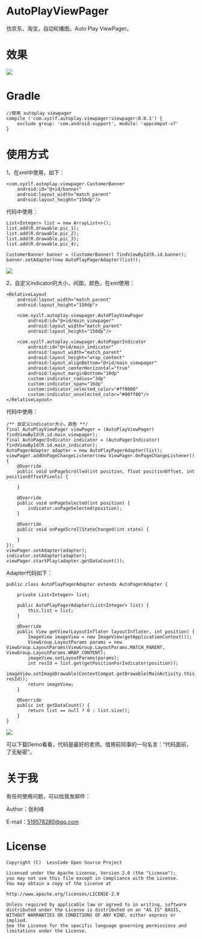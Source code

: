 # AutoPlayViewPager
仿京东、淘宝，自动轮播图。Auto Play ViewPager。

# 效果
<img src="autoplay_view.gif" />

# Gradle
	//使用 autoplay viewpager
	compile ('com.xyzlf.autoplay.viewpager:viewpager:0.0.1') {
	    exclude group: 'com.android.support', module: 'appcompat-v7'
	}

# 使用方式

1、在xml中使用，如下：

    <com.xyzlf.autoplay.viewpager.CustomerBanner
	    android:id="@+id/banner"
	    android:layout_width="match_parent"
	    android:layout_height="150dp"/>


   代码中使用：

	List<Integer> list = new ArrayList<>();
    list.add(R.drawable.pic_1);
    list.add(R.drawable.pic_2);
    list.add(R.drawable.pic_3);
    list.add(R.drawable.pic_4);
        
    CustomerBanner banner = (CustomerBanner) findViewById(R.id.banner);
    banner.setAdapter(new AutoPlayPagerAdapter(list));

<img src="autoplay_view.gif" />

2、自定义indicator的大小，间距，颜色，在xml使用：

	<RelativeLayout
		android:layout_width="match_parent"
		android:layout_height="150dp">
		
		<com.xyzlf.autoplay.viewpager.AutoPlayViewPager
		    android:id="@+id/main_viewpager"
		    android:layout_width="match_parent"
		    android:layout_height="150dp"/>
		
		<com.xyzlf.autoplay.viewpager.AutoPagerIndicator
		    android:id="@+id/main_indicator"
		    android:layout_width="match_parent"
		    android:layout_height="wrap_content"
		    android:layout_alignBottom="@+id/main_viewpager"
		    android:layout_centerHorizontal="true"
		    android:layout_marginBottom="10dp"
		    custom:indicator_radius="3dp"
		    custom:indicator_span="16dp"
		    custom:indicator_selected_color="#ff0000"
		    custom:indicator_unselected_color="#00ff00"/>	
	</RelativeLayout>

   代码中使用：

	/** 自定义indicator大小，颜色 **/
    final AutoPlayViewPager viewPager = (AutoPlayViewPager) findViewById(R.id.main_viewpager);
    final AutoPagerIndicator indicator = (AutoPagerIndicator) findViewById(R.id.main_indicator);
    AutoPagerAdapter adapter = new AutoPlayPagerAdapter(list);
    viewPager.addOnPageChangeListener(new ViewPager.OnPageChangeListener() {
        @Override
        public void onPageScrolled(int position, float positionOffset, int positionOffsetPixels) {

        }

        @Override
        public void onPageSelected(int position) {
            indicator.onPageSelected(position);
        }

        @Override
        public void onPageScrollStateChanged(int state) {

        }
    });
    viewPager.setAdapter(adapter);
    indicator.setAdapter(adapter);
    viewPager.startPlay(adapter.getDataCount());


Adapter代码如下：

	public class AutoPlayPagerAdapter extends AutoPagerAdapter {

	    private List<Integer> list;
	
	    public AutoPlayPagerAdapter(List<Integer> list) {
	        this.list = list;
	    }
	
	    @Override
	    public View getView(LayoutInflater layoutInflater, int position) {
	        ImageView imageView = new ImageView(getApplicationContext());
	        ViewGroup.LayoutParams params = new ViewGroup.LayoutParams(ViewGroup.LayoutParams.MATCH_PARENT, ViewGroup.LayoutParams.WRAP_CONTENT);
	        imageView.setLayoutParams(params);
	        int resId = list.get(getPositionForIndicator(position));
	        imageView.setImageDrawable(ContextCompat.getDrawable(MainActivity.this, resId));
	        return imageView;
	    }
	
	    @Override
	    public int getDataCount() {
	        return list == null ? 0 : list.size();
	    }
	}

<img src="autoplay_view2.gif" />

可以下载Demo看看，代码是最好的老师。借用前同事的一句名言：“代码面前，了无秘密”。

# 关于我
有任何使用问题，可以给我发邮件：

Author：张利峰

E-mail：519578280@qq.com

# License

    Copyright (C)  LessCode Open Source Project
    
    Licensed under the Apache License, Version 2.0 (the "License");
    you may not use this file except in compliance with the License.
    You may obtain a copy of the License at
    
    http://www.apache.org/licenses/LICENSE-2.0
    
    Unless required by applicable law or agreed to in writing, software
    distributed under the License is distributed on an "AS IS" BASIS,
    WITHOUT WARRANTIES OR CONDITIONS OF ANY KIND, either express or implied.
    See the License for the specific language governing permissions and
    limitations under the License.